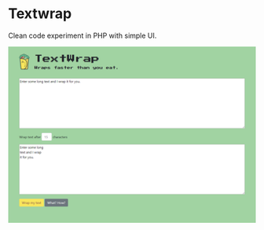 # Textwrap

 Clean code experiment in PHP with simple UI.

![screenshot](https://raw.githubusercontent.com/adrolli/textwrap/master/textwrap.png "Textwrap Screenie")
